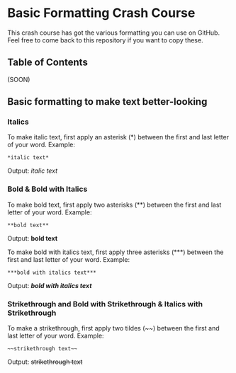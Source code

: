 # Basic Formatting Crash Course
This crash course has got the various formatting you can use on GitHub. Feel free to come back to this repository if you want to copy these.

## Table of Contents
(SOON)

## Basic formatting to make text better-looking
### Italics
To make italic text, first apply an asterisk (*) between the first and last letter of your word.
Example: 
```
*italic text*
```
Output: *italic text*
### Bold & Bold with Italics
To make bold text, first apply two asterisks (**) between the first and last letter of your word.
Example:
```
**bold text**
```
Output: **bold text**

To make bold with italics text, first apply three asterisks (***) between the first and last letter of your word.
Example:
```
***bold with italics text***
```
Output: ***bold with italics text***
### Strikethrough and Bold with Strikethrough & Italics with Strikethrough
To make a strikethrough, first apply two tildes (~~) between the first and last letter of your word.
Example:
```
~~strikethrough text~~
```
Output: ~~strikethrough text~~


